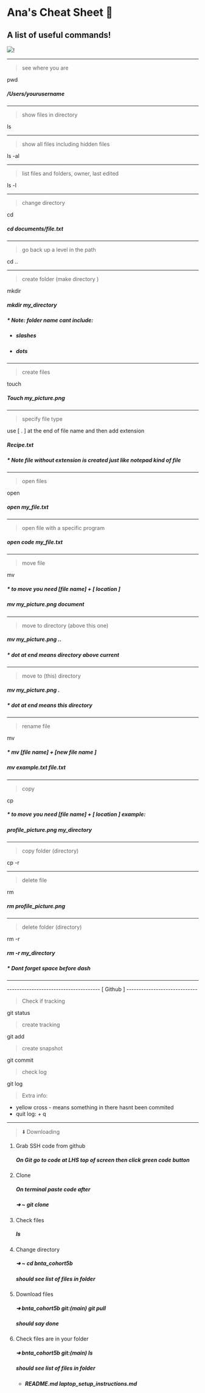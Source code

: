 # Ana's Cheat Sheet :ledger:
## A list of useful commands!

![](https://github.com/mushanshitiancai/vscode-paste-image/raw/master/imagePath)!


_____________
> see where you are

 pwd
 
##### /Users/yourusername
_____________
> show files in directory

 ls
______________
> show all files including hidden files
>
 ls -al
_____
>list files and folders, owner, last edited

 ls -l
______
> change directory

 cd
#####  cd documents/file.txt
________
 > go back up a level in the path
 
 cd ..
______
> create folder (make directory )

mkdir

#####  mkdir my_directory
##### * Note: folder name cant include:

 - ##### slashes
 - ##### dots
__________
> create files

 touch
#####  Touch my_picture.png
___________
> specify file type

 use [ . ] at the end of file name and then add extension
 
##### Recipe.txt
##### * Note file without extension is created just like notepad kind of file
_____________
>open files

 open
 
##### open my_file.txt
____________
>open file with a specific program

##### open code my_file.txt
____________
> move file

mv

##### * to move you need  [file  name] + [ location ]
##### mv my_picture.png document
_____________
> move to directory (above this one)

##### mv my_picture.png ..
##### * dot at end means  directory above current
____________
> move to (this) directory

##### mv my_picture.png .
##### * dot at end means this directory
____________
>rename file

mv
##### *  mv [file name] +  [new file name ]
#####   mv example.txt file.txt
____________
>copy

cp
##### * to move you need  [file  name] + [ location ] example:
##### profile_picture.png my_directory
 __________
 > copy folder (directory)

 cp -r
 
____________
> delete file

 rm

##### rm profile_picture.png
____________
> delete folder (directory)

 rm -r
 
#####  rm -r my_directory
##### * Dont forget space before dash
____________
-------------------------------------- [        Github        ] -----------------------------
> Check if tracking

git status

> create tracking

git add

>create snapshot

git commit

>check log

git log

 > Extra info:
 
 * yellow cross - means something in there hasnt been commited
 * quit log: + q

-------------------------------
>  :arrow_down: Downloading

1. Grab SSH code from github

   #####  On Git go to code at LHS top of screen  then click green code button
   
2. Clone

   #####  On terminal paste code after
   #####  ➜ ~ git clone
   
3.  Check files

    ##### ls
    
4. Change directory

   #####  ➜ ~ cd bnta_cohort5b
   ##### should see list of files in folder
   
5. Download files

   ##### ➜ bnta_cohort5b git:(main) git pull
    ##### should say done
    
6. Check files are in your folder

   ##### ➜ bnta_cohort5b git:(main) ls
    #####
    ##### should see list of files in folder
   
    * ##### README.md         laptop_setup_instructions.md


